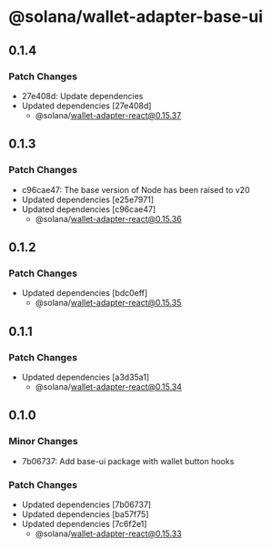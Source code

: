 # @solana/wallet-adapter-base-ui

## 0.1.4

### Patch Changes

- 27e408d: Update dependencies
- Updated dependencies [27e408d]
    - @solana/wallet-adapter-react@0.15.37

## 0.1.3

### Patch Changes

- c96cae47: The base version of Node has been raised to v20
- Updated dependencies [e25e7971]
- Updated dependencies [c96cae47]
    - @solana/wallet-adapter-react@0.15.36

## 0.1.2

### Patch Changes

- Updated dependencies [bdc0eff]
    - @solana/wallet-adapter-react@0.15.35

## 0.1.1

### Patch Changes

- Updated dependencies [a3d35a1]
    - @solana/wallet-adapter-react@0.15.34

## 0.1.0

### Minor Changes

- 7b06737: Add base-ui package with wallet button hooks

### Patch Changes

- Updated dependencies [7b06737]
- Updated dependencies [ba57f75]
- Updated dependencies [7c6f2e1]
    - @solana/wallet-adapter-react@0.15.33

